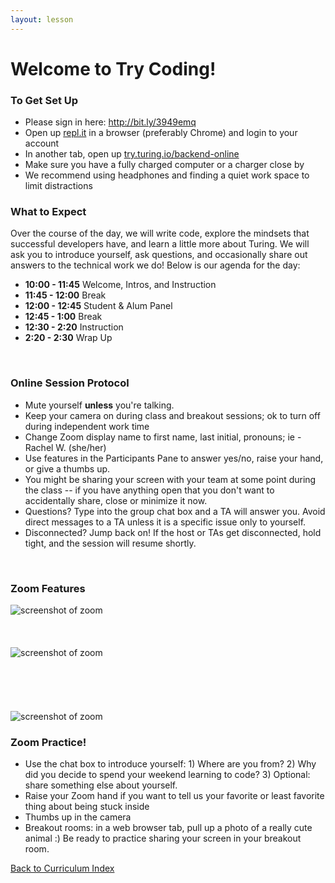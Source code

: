 ```yaml
---
layout: lesson
---
```


# Welcome to Try Coding!

### To Get Set Up

- Please sign in here: <a target="blank" href="http://bit.ly/3949emq"> http://bit.ly/3949emq</a>
- Open up <a target="blank" href="https://repl.it/~">repl.it</a> in a browser (preferably Chrome) and login to your account
- In another tab, open up <a target="blank" href="https://try.turing.io/backend-online">try.turing.io/backend-online</a>
- Make sure you have a fully charged computer or a charger close by
- We recommend using headphones and finding a quiet work space to limit distractions

### What to Expect

Over the course of the day, we will write code, explore the mindsets that successful developers have, and learn a little more about Turing.  We will ask you to introduce yourself, ask questions, and occasionally share out answers to the technical work we do! Below is our agenda for the day:

- **10:00 - 11:45** Welcome, Intros, and Instruction
- **11:45 - 12:00** Break
- **12:00 - 12:45** Student & Alum Panel
- **12:45 - 1:00**  Break
- **12:30 - 2:20**  Instruction
- **2:20  - 2:30**  Wrap Up


<br>

### Online Session Protocol

- Mute yourself **unless** you're talking.
- Keep your camera on during class and breakout sessions; ok to turn off during independent work time
- Change Zoom display name to first name, last initial, pronouns; ie - Rachel W. (she/her)
- Use features in the Participants Pane to answer yes/no, raise your hand, or give a thumbs up.
- You might be sharing your screen with your team at some point during the class -- if you have anything open that you don't want to accidentally share, close or minimize it now.
- Questions? Type into the group chat box and a TA will answer you. Avoid direct messages to a TA unless it is a specific issue only to yourself.
- Disconnected? Jump back on! If the host or TAs get disconnected, hold tight, and the session will resume shortly.
<br>

### Zoom Features

<img src="{{ site.url }}/assets/images/zoom-faces.png" alt="screenshot of zoom">
<br>
<br>
<br>
<br>
<img src="{{ site.url }}/assets/images/zoom-controls.png" alt="screenshot of zoom">
<br>
<br>
<br>
<br>
<br>
<br>
<img src="{{ site.url }}/assets/images/zoom-markedup.png" alt="screenshot of zoom">


### Zoom Practice!

- Use the chat box to introduce yourself: 1) Where are you from? 2) Why did you decide to spend your weekend learning to code? 3) Optional: share something else about yourself. 
- Raise your Zoom hand if you want to tell us your favorite or least favorite thing about being stuck inside
- Thumbs up in the camera
- Breakout rooms: in a web browser tab, pull up a photo of a really cute animal :) Be ready to practice sharing your screen in your breakout room. 

<a href="../">Back to Curriculum Index</a>
